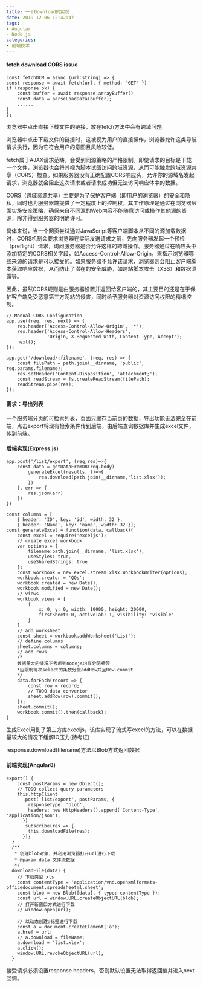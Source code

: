 ```yaml
---
title: 一个Download的实现
date: 2019-12-06 12:42:47
tags:
- Angular
- Node.js
categories: 
- 前端技术
---
```

#### fetch download CORS issue
```
const fetchDCM = async (url:string) => {
const response = await fetch(url, { method: "GET" })
if (response.ok) {
    const buffer = await response.arrayBuffer()
    const data = parseLoadData(buffer);
    ......
}
};
```
浏览器中点击直接下载文件的链接，放在fetch方法中会有跨域问题

浏览器中点击下载文件的链接时，这被视为用户的直接操作，浏览器允许这类导航请求执行，因为它符合用户的意图且风险较低。

fetch属于AJAX请求范畴，会受到同源策略的严格限制。即使请求的目标是下载一个文件，浏览器也会将其视为脚本试图访问跨域资源，从而可能触发跨域资源共享（CORS）检查。如果服务器没有正确配置CORS响应头，允许你的源域名发起请求，浏览器就会阻止这次请求或者请求成功但无法访问响应体中的数据。

CORS（跨域资源共享）主要是为了保护客户端（即用户的浏览器）的安全和隐私，同时也为服务器端提供了一定程度上的控制权。其工作原理是通过在浏览器层面实施安全策略，确保来自不同源的Web内容不能随意访问或操作其他源的资源，除非得到服务器的明确许可。

具体来说，当一个网页尝试通过JavaScript等客户端脚本从不同的源加载数据时，CORS机制会要求浏览器在实际发送请求之前，先向服务器发起一个预检（preflight）请求，询问服务器是否允许这样的跨域操作。服务器通过在响应头中添加特定的CORS相关字段，如Access-Control-Allow-Origin，来指示浏览器哪些来源的请求是可以接受的。如果服务器不允许该请求，浏览器则会阻止客户端脚本获取响应数据，从而防止了潜在的安全威胁，如跨站脚本攻击（XSS）和数据泄露等。

因此，虽然CORS规则是由服务器设置并返回给客户端的，其主要目的还是在于保护客户端免受恶意第三方网站的侵害，同时给予服务器对资源访问权限的精细控制。
```
// Manual CORS Configuration
app.use((req, res, next) => {
    res.header('Access-Control-Allow-Origin', '*');
    res.header('Access-Control-Allow-Headers', 
               'Origin, X-Requested-With, Content-Type, Accept');
    next();
});

app.get('/download/:filename', (req, res) => {
    const filePath = path.join(__dirname, 'public', req.params.filename);
    res.setHeader('Content-Disposition', 'attachment;');
    const readStream = fs.createReadStream(filePath);
    readStream.pipe(res);
});
```

#### 需求：导出列表
一个服务端分页的可检索列表，页面只缓存当前页的数据，导出功能无法完全在前端，点击export将现有检索条件传到后端，由后端查询数据库并生成excel文件，传到前端。
#### 后端实现(Express.js)
```
app.post('/list/export', (req,res)=>{
    const data = getDataFromDB(req.body)
        generateExcel(results, ()=>{
            res.download(path.join(__dirname,'list.xlsx'));
        })
    }, err => {
        res.json(err)
    })
})

const columns = [
    { header: 'ID', key: 'id', width: 32 },
    { header: 'Name', key: 'name', width: 32 }];
const generateExcel = function(data, callback){
    const excel = require('exceljs');
    // create excel workbook
    var options = {
        filename:path.join(__dirname, 'list.xlsx'),
        useStyles: true,
        useSharedStrings: true
    };
    const workbook = new excel.stream.xlsx.WorkbookWriter(options);
    workbook.creator = 'QQs';
    workbook.created = new Date();
    workbook.modified = new Date();
    // views
    workbook.views = [
        {
            x: 0, y: 0, width: 10000, height: 20000,
            firstSheet: 0, activeTab: 1, visibility: 'visible'
        }
    ]
    // add worksheet
    const sheet = workbook.addWorksheet('List');
    // define columns
    sheet.columns = columns;
    // add rows
    /*
    数据量大的情况下考虑到nodejs内存分配瓶颈
    *应限制每次select的条数分批addRow并且Row.commit
    */
    data.forEach(record => {
        const row = record;
        // TODO data convertor
        sheet.addRow(row).commit();
    });
    sheet.commit();
    workbook.commit().then(callback);
}
```
生成Excel用到了第三方库exceljs，该库实现了流式写excel的方法，可以在数据量较大的情况下缓解IO压力(待考证)

response.download(filename)方法以Blob方式返回数据

#### 前端实现(Angular8)
```
export() {
    const postParams = new Object();
    // TODO collect query parameters
    this.httpClient
      .post('list/export', postParams, {
        responseType: 'blob',
        headers: new HttpHeaders().append('Content-Type', 'application/json'),
      })
      .subscribe(res => {
        this.downloadFile(res);
      });
  }
  /**
   * 创建blob对象，并利用浏览器打开url进行下载
   * @param data 文件流数据
   */
  downloadFile(data) {
    // 下载类型 xls
    const contentType = 'application/vnd.openxmlformats-officedocument.spreadsheetml.sheet';
    const blob = new Blob([data], { type: contentType });
    const url = window.URL.createObjectURL(blob);
    // 打开新窗口方式进行下载
    // window.open(url);

    // 以动态创建a标签进行下载
    const a = document.createElement('a');
    a.href = url;
    // a.download = fileName;
    a.download = 'list.xlsx';
    a.click();
    window.URL.revokeObjectURL(url);
  }
```
接受请求必须设置response headers，否则默认设置无法取得返回值并进入next回调。